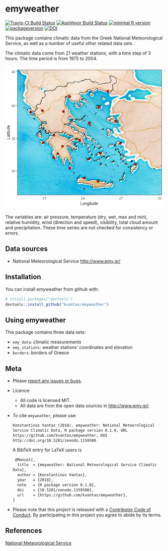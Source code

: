 
<!-- README.md is generated from README.Rmd. Please edit that file -->

# emyweather

[![Travis-CI Build
Status](https://travis-ci.org/kvantas/emyweather.svg?branch=master)](https://travis-ci.org/kvantas/emyweather)
[![AppVeyor Build
Status](https://ci.appveyor.com/api/projects/status/github/kvantas/emyweather?branch=master&svg=true)](https://ci.appveyor.com/project/kvantas/emyweather)
[![minimal R
version](https://img.shields.io/badge/R%3E%3D-3.4.0-6666ff.svg)](https://cran.r-project.org/)
[![packageversion](https://img.shields.io/badge/Package%20version-0.1.0-orange.svg?style=flat-square)](https://github.com/kvantas/emyweather)
[![DOI](https://zenodo.org/badge/DOI/10.5281/zenodo.1159500.svg)](https://doi.org/10.5281/zenodo.1159500)

This package contains climatic data from the Greek National
Meteorological Service, as well as a number of useful other related data
sets.

The climatic data come from 21 weather stations, with a time step of 3
hours. The time period is from 1975 to 2004.

![](./man/figures/stations_map.png)

The variables are: air pressure, temperature (dry, wet, max and min),
relative humidity, wind (direction and speed), visibility, total cloud
amount and precipitation. These time series are not checked for
consistency or errors.

## Data sources

  - National Meteorological Service <http://www.emy.gr/>

## Installation

You can install emyweather from github with:

``` r
# install.packages("devtools")
devtools::install_github("kvantas/emyweather")
```

## Using emyweather

This package contains three data sets:

  - `emy_data`: climatic measurements
  - `emy_stations`: weather stations’ coordinates and elevation
  - `borders`: borders of Greece

## Meta

  - Please [report any issues or
    bugs](https://github.com/kvantas/emyweather/issues).

  - Licence:
    
      - All code is licensed MIT.
      - All data are from the open data sources in <http://www.emy.gr/>.

  - To cite `emyweather`, please
        use:
    
        Konstantinos Vantas (2018). emyweather: National Meteorological Service Climatic Data, R package version 0.1.0, URL https://github.com/kvantas/emyweather, DOI http://doi.org/10.5281/zenodo.1159500
    
    A BibTeX entry for LaTeX users is
    
    ``` 
     @Manual{,
      title  = {emyweather: National Meteorological Service Climatic Data},
      author = {Konstantinos Vantas},
      year   = {2018},
      note   = {R package version 0.1.0},
      doi    = {10.5281/zenodo.1159500},
      url    = {https://github.com/kvantas/emyweather},
    }
    ```

  - Please note that this project is released with a [Contributor Code
    of Conduct](/CONDUCT.md). By participating in this project you agree
    to abide by its terms.

## References

[National Meteorological Service](http://www.emy.gr/)
